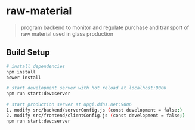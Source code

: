 # raw-material

> program backend to monitor and regulate purchase and transport of raw material used in glass production

## Build Setup

``` bash
# install dependencies
npm install
bower install

# start development server with hot reload at localhost:9006
npm run start:dev:server

# start production server at upgi.ddns.net:9006
1. modify src/backend/serverConfig.js (const development = false;)
2. modify src/frontend/clientConfig.js (const development = false;)
npm run start:dev:server
